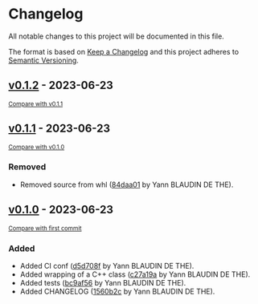 # Changelog

All notable changes to this project will be documented in this file.

The format is based on [Keep a Changelog](http://keepachangelog.com/en/1.0.0/)
and this project adheres to [Semantic Versioning](http://semver.org/spec/v2.0.0.html).

<!-- insertion marker -->
## [v0.1.2]() - 2023-06-23

<small>[Compare with v0.1.1]()</small>

## [v0.1.1]() - 2023-06-23

<small>[Compare with v0.1.0]()</small>

### Removed

- Removed source from whl ([84daa01](ssh://git@git:7999/~blaudiy/talismans/commit/84daa016939847354ce3183768c81e58df60e055) by Yann BLAUDIN DE THE).

## [v0.1.0]() - 2023-06-23

<small>[Compare with first commit]()</small>

### Added

- Added CI conf ([d5d708f](ssh://git@git:7999/~blaudiy/talismans/commit/d5d708f740bd06156e2ea9f76bc4f76d56cc404b) by Yann BLAUDIN DE THE).
- Added wrapping of a C++ class ([c27a19a](ssh://git@git:7999/~blaudiy/talismans/commit/c27a19aad097d8f4deb6005e4747537420f29df1) by Yann BLAUDIN DE THE).
- Added tests ([bc9af56](ssh://git@git:7999/~blaudiy/talismans/commit/bc9af565640370e954ff3db4e6998c8e8e241920) by Yann BLAUDIN DE THE).
- Added CHANGELOG ([1560b2c](ssh://git@git:7999/~blaudiy/talismans/commit/1560b2c051c6562b9059dbb0424d166641fbf9e8) by Yann BLAUDIN DE THE).

